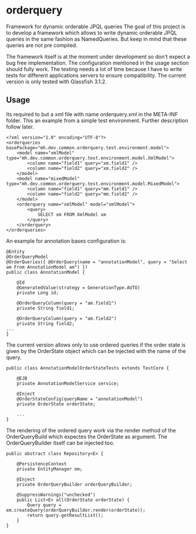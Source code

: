 orderquery
==========

Framework for dynamic orderable JPQL queries
The goal of this project is to develop a framework which allows to write dynamic orderable JPQL queries in the same fashion as NamedQueries. But keep in mind that these queries are not pre compiled.

The framework itself is at the moment under development so don't expect a bug free implementation. The configuration mentioned in the usage section should fully work. The testing needs a lot of time because I have to write tests for different applications servers to ensure compatibility. The current version is only tested with Glassfish 3.1.2.

## Usage
Its required to but a xml file with name orderquery.xml in the META-INF folder. This an example from a simple test environment. Further description follow later.

    <?xml version="1.0" encoding="UTF-8"?>
    <orderqueries basePackage="mh.dev.common.orderquery.test.environment.model">
        <model name="xmlModel" type="mh.dev.common.orderquery.test.environment.model.XmlModel">
            <column name="field1" query="xm.field1" />
            <column name="field2" query="xm.field2" />
        </model>
        <model name="mixedModel" type="mh.dev.common.orderquery.test.environment.model.MixedModel">
            <column name="field1" query="mm.field1" />
            <column name="field2" query="mm.field2" />
        </model>
        <orderquery name="xmlModel" model="xmlModel">
            <query>
                SELECT xm FROM XmlModel xm
            </query>
        </orderquery>
    </orderqueries>

An example for annotation bases configuration is:

	@Entity
	@OrderQueryModel
	@OrderQueries({ @OrderQuery(name = "annotationModel", query = "Select am From AnnotationModel am") })
	public class AnnotationModel {

		@Id
		@GeneratedValue(strategy = GenerationType.AUTO)
		private Long id;

		@OrderQueryColumn(query = "am.field1")
		private String field1;

		@OrderQueryColumn(query = "am.field2")
		private String field2;
	...
	}

The current version allows only to use ordered queries if the order state is given by the OrderState object which can be injected with the name of the query.

    public class AnnotationModelOrderStateTests extends TestCore {

        @EJB
        private AnnotationModelService service;

        @Inject
        @OrderStateConfig(queryName = "annotationModel")
        private OrderState orderState;

        ...    
    }

The rendering of the ordered query work via the render method of the OrderQueryBuild which expectes the OrderState as argument. The OrderQueryBuilder itself can be injected too.

    public abstract class Repository<E> {

        @PersistenceContext
        private EntityManager em;

        @Inject
        private OrderQueryBuilder orderQueryBuilder;

        @SuppressWarnings("unchecked")
        public List<E> all(OrderState orderState) {
            Query query = em.createQuery(orderQueryBuilder.render(orderState));
            return query.getResultList();
        }
    }
